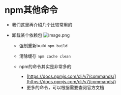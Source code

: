 # npm其他命令

* 我们这里再介绍几个比较常用的

* 卸载某个依赖包
      ![image.png](https://p3-juejin.byteimg.com/tos-cn-i-k3u1fbpfcp/93df27c890df4023853a7690c078776d~tplv-k3u1fbpfcp-watermark.image)
  
  * 强制重新build
  ``
  npm build
  ``

  * 清除缓存
  ``
  npm cache clean
  ``

  * npm的命令其实是非常多的
    * [https://docs.npmjs.com/cli/v7/commands/](https://docs.npmjs.com/cli/v7/commands/)
    * 更多的命令，可以根据需要查阅官方文档

